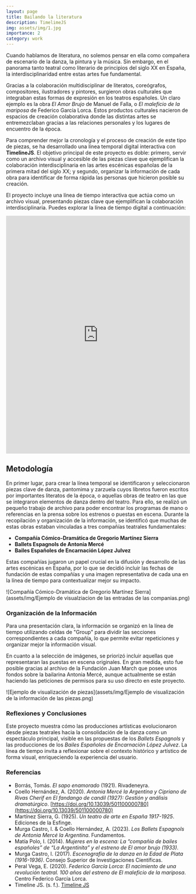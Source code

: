 ```yaml
---
layout: page
title: Bailando la literatura
description: TimelimeJS
img: assets/img/1.jpg
importance: 2
category: work
---
```


Cuando hablamos de literatura, no solemos pensar en ella como compañera de escenario de la danza, la pintura y la música. Sin embargo, en el panorama tanto teatral como literario de principios del siglo XX en España, la interdisciplinaridad entre estas artes fue fundamental. 

Gracias a la colaboración multidisciplinar de literatos, coreógrafos, compositores, ilustradores y pintores, surgieron obras culturales que integraban estas formas de expresión en los teatros españoles. Un claro ejemplo es la obra *El Amor Brujo* de Manuel de Falla, o *El maleficio de la mariposa* de Federico García Lorca. Estos productos culturales nacieron de espacios de creación colaborativa donde las distintas artes se entremezclaban gracias a las relaciones personales y los lugares de encuentro de la época.

Para comprender mejor la cronología y el proceso de creación de este tipo de piezas, se ha desarrollado una línea temporal digital interactiva con **TimelineJS**. El objetivo principal de este proyecto es doble: primero, servir como un archivo visual y accesible de las piezas clave que ejemplifican la colaboración interdisciplinaria en las artes escénicas españolas de la primera mitad del siglo XX; y segundo, organizar la información de cada obra para identificar de forma rápida las personas que hicieron posible su creación.

El proyecto incluye una línea de tiempo interactiva que actúa como un archivo visual, presentando piezas clave que ejemplifican la colaboración interdisciplinaria. Puedes explorar la línea de tiempo digital a continuación:

<iframe src="https://cdn.knightlab.com/libs/timeline3/latest/embed/index.html?source=1z04hQIYry_6GH_Fb4xw-2DtsaWdZgftWYLvZUbcOONk&font=Default&lang=en&initial_zoom=2&height=650" width="100%" height="650" frameborder="0"></iframe>

## Metodología

En primer lugar, para crear la línea temporal se identificaron y seleccionaron piezas clave de danza, pantomima y zarzuela cuyos libretos fueron escritos por importantes literatos de la época, o aquellas obras de teatro en las que se integraron elementos de danza dentro del teatro. Para ello, se realizó un pequeño trabajo de archivo para poder encontrar los programas de mano o referencias en la prensa sobre los estrenos o puestas en escena. Durante la recopilación y organización de la información, se identificó que muchas de estas obras estaban vinculadas a tres compañías teatrales fundamentales: 

- **Compañía Cómico-Dramática de Gregorio Martínez Sierra**
- **Ballets Espagnols de Antonia Mercé**
- **Bailes Españoles de Encarnación López Julvez**

Estas compañías jugaron un papel crucial en la difusión y desarrollo de las artes escénicas en España, por lo que se decidió incluir las fechas de fundación de estas compañías y una imagen representativa de cada una en la línea de tiempo para contextualizar mejor su impacto.

![Compañía Cómico-Dramática de Gregorio Martínez Sierra](assets/img/Ejemplo de visualziacion de las entradas de las companias.png)

### Organización de la Información

Para una presentación clara, la información se organizó en la línea de tiempo utilizando celdas de "Group" para dividir las secciones correspondientes a cada compañía, lo que permite evitar repeticiones y organizar mejor la información visual.

En cuanto a la selección de imágenes, se priorizó incluir aquellas que representaran las puestas en escena originales. En gran medida, esto fue posible gracias al archivo de la Fundación Juan March que posee unos fondos sobre la bailarina Antonia Mercé, aunque actualmente se están haciendo las peticiones de permisos para su uso directo en este proyecto.

![Ejemplo de visualización de piezas](assets/img/Ejemplo de visualización de la información de las piezas.png)

### Reflexiones y Conclusiones

Este proyecto muestra cómo las producciones artísticas evolucionaron desde piezas teatrales hacia la consolidación de la danza como un espectáculo principal, visible en las propuestas de los *Ballets Espagnols* y las producciones de los *Bailes Españoles de Encarnación López Julvez*. La línea de tiempo invita a reflexionar sobre el contexto histórico y artístico de forma visual, enriqueciendo la experiencia del usuario.

### Referencias

- Borrás, Tomás. *El sapo enamorado* (1921). Rivadeneyra.
- Coello Hernández, A. (2020). *Antonia Mercé la Argentina y Cipriano de Rivas Cherif en El fandango de candil (1927): Gestión y análisis dramatúrgico*. [https://doi.org/10.13039/501100000780](https://doi.org/10.13039/501100000780)
- Martínez Sierra, G. (1925). *Un teatro de arte en España 1917-1925*. Ediciones de la Esfinge.
- Murga Castro, I. & Coello Hernández, A. (2023). *Los Ballets Espagnols de Antonia Mercé la Argentina*. Fundamentos.
- Matía Polo, I. (2014). *Mujeres en la escena: La “compañía de bailes españoles” de “La Argentinita” y el estreno de El amor brujo (1933)*.
- Murga Castro, I. (2017). *Escenografía de la danza en la Edad de Plata (1916-1936)*. Consejo Superior de Investigaciones Científicas.
- Peral Vega, E. (2020). *Federico García Lorca: El nacimiento de una revolución teatral. 100 años del estreno de El maleficio de la mariposa*. Centro Federico García Lorca.
- Timeline JS. (s. f.). [Timeline JS](https://timeline.knightlab.com/)





